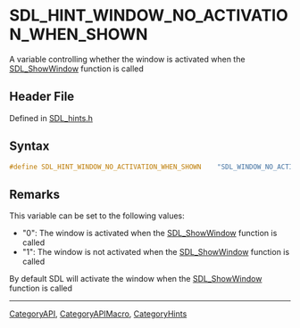 # SDL_HINT_WINDOW_NO_ACTIVATION_WHEN_SHOWN

A variable controlling whether the window is activated when the [SDL_ShowWindow](SDL_ShowWindow) function is called

## Header File

Defined in [SDL_hints.h](https://github.com/libsdl-org/SDL/blob/SDL2/include/SDL_hints.h)

## Syntax

```c
#define SDL_HINT_WINDOW_NO_ACTIVATION_WHEN_SHOWN    "SDL_WINDOW_NO_ACTIVATION_WHEN_SHOWN"
```

## Remarks

This variable can be set to the following values:

- "0": The window is activated when the [SDL_ShowWindow](SDL_ShowWindow)
  function is called
- "1": The window is not activated when the
  [SDL_ShowWindow](SDL_ShowWindow) function is called

By default SDL will activate the window when the
[SDL_ShowWindow](SDL_ShowWindow) function is called





----
[CategoryAPI](CategoryAPI), [CategoryAPIMacro](CategoryAPIMacro), [CategoryHints](CategoryHints)

